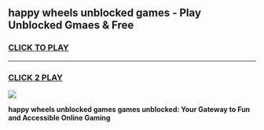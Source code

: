 
## happy wheels unblocked games - Play Unblocked Gmaes & Free
<h3>
<a href="https://news.freeplayer.one?title=happy_wheels_unblocked_games&ref=16F">CLICK TO PLAY</a></h3>
<hr>

<h3>
<a href="https://news.freeplayer.one?title=happy_wheels_unblocked_games&ref=16F">CLICK 2 PLAY</a>
  
</h3>

<a href="https://news.freeplayer.one?title=happy_wheels_unblocked_games&ref=16F/"><img src="https://clearcache.store/games.png"></a>


**happy wheels unblocked games games unblocked: Your Gateway to Fun and Accessible Online Gaming**
